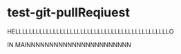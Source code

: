 # test-git-pullReqiuest
HELLLLLLLLLLLLLLLLLLLLLLLLLLLLLLLLLLLLLLLLLLLLLO

IN MAINNNNNNNNNNNNNNNNNNNNNNN
